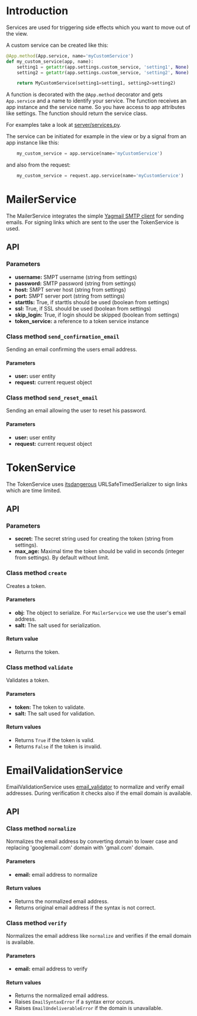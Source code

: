 Introduction
============

Services are used for triggering side effects which you want to move out of the
view.

A custom service can be created like this:

```python
@App.method(App.service, name='myCustomService')
def my_custom_service(app, name):
    setting1 = getattr(app.settings.custom_service, 'setting1', None)
    setting2 = getattr(app.settings.custom_service, 'setting2', None)

    return MyCustomService(setting1=setting1, setting2=setting2)
```
A function is decorated with the `@App.method` decorator and gets `App.service`
and a name to identify your service.
The function receives an app instance and the service name. So you have access
to app attributes like settings. The function should return the service class.

For examples take a look at
[server/services.py](https://github.com/yacoma/auth-boilerplate/blob/master/server/services.py).

The service can be initiated for example in the view or by a signal from an
app instance like this:
```python
    my_custom_service = app.service(name='myCustomService')
```
and also from the request:
```python
    my_custom_service = request.app.service(name='myCustomService')
```


MailerService
=============

The MailerService integrates the simple
[Yagmail SMTP client](https://github.com/kootenpv/yagmail) for sending emails.
For signing links which are sent to the user the TokenService is used.

API
---

### Parameters

- **username:** SMPT username (string from settings)
- **password:** SMTP password (string from settings)
- **host:** SMPT server host (string from settings)
- **port:** SMPT server port (string from settings)
- **starttls:** True, if starttls should be used (boolean from settings)
- **ssl:** True, if SSL should be used (boolean from settings)
- **skip_login:** True, if login should be skipped (boolean from settings)
- **token_service:** a reference to a token service instance

### Class method `send_confirmation_email`

Sending an email confirming the users email address.

#### Parameters

- **user:** user entity
- **request:** current request object

### Class method `send_reset_email`

Sending an email allowing the user to reset his password.

#### Parameters

- **user:** user entity
- **request:** current request object


TokenService
============

The TokenService uses [itsdangerous](https://pythonhosted.org/itsdangerous)
URLSafeTimedSerializer to sign links which are time limited.

API
---

### Parameters

- **secret:** The secret string used for creating the token
  (string from settings).
- **max_age:** Maximal time the token should be valid in seconds
  (integer from settings). By default without limit.

### Class method `create`

Creates a token.

#### Parameters

- **obj:** The object to serialize. For `MailerService` we use the user's
  email address.
- **salt:** The salt used for serialization.

#### Return value

- Returns the token.

### Class method `validate`

Validates a token.

#### Parameters

- **token:** The token to validate.
- **salt:** The salt used for validation.

#### Return values

- Returns `True` if the token is valid.
- Returns `False` if the token is invalid.


EmailValidationService
======================

EmailValidationService uses
[email_validator](https://github.com/JoshData/python-email-validator)
to normalize and verify email addresses.
During verification it checks also if the email domain is available.

API
---

### Class method `normalize`

Normalizes the email address by converting domain to lower case and replacing
'googlemail.com' domain with 'gmail.com' domain.

#### Parameters

- **email:** email address to normalize

#### Return values

- Returns the normalized email address.
- Returns original email address if the syntax is not correct.

### Class method `verify`

Normalizes the email address like `normalize` and verifies if the email domain
is available.

#### Parameters
- **email:** email address to verify

#### Return values

- Returns the normalized email address.
- Raises `EmailSyntaxError` if a syntax error occurs.
- Raises `EmailUndeliverableError` if the domain is unavailable.
